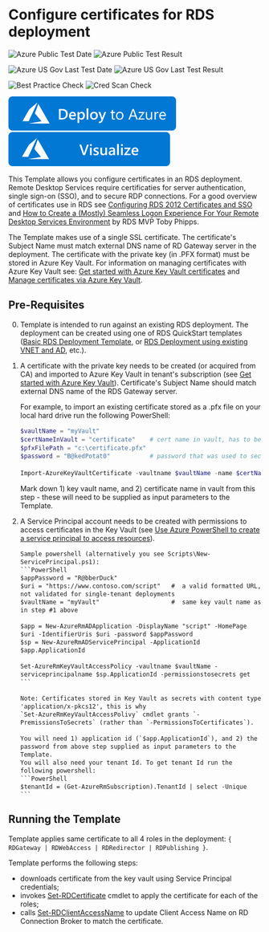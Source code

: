 # Configure certificates for RDS deployment

![Azure Public Test Date](https://azurequickstartsservice.blob.core.windows.net/badges/rds-update-certificate/PublicLastTestDate.svg)
![Azure Public Test Result](https://azurequickstartsservice.blob.core.windows.net/badges/rds-update-certificate/PublicDeployment.svg)

![Azure US Gov Last Test Date](https://azurequickstartsservice.blob.core.windows.net/badges/rds-update-certificate/FairfaxLastTestDate.svg)
![Azure US Gov Last Test Result](https://azurequickstartsservice.blob.core.windows.net/badges/rds-update-certificate/FairfaxDeployment.svg)

![Best Practice Check](https://azurequickstartsservice.blob.core.windows.net/badges/rds-update-certificate/BestPracticeResult.svg)
![Cred Scan Check](https://azurequickstartsservice.blob.core.windows.net/badges/rds-update-certificate/CredScanResult.svg)

[![Deploy to Azure](https://raw.githubusercontent.com/Azure/azure-quickstart-templates/master/1-CONTRIBUTION-GUIDE/images/deploytoazure.svg?sanitize=true)](https://portal.azure.com/#create/Microsoft.Template/uri/https%3A%2F%2Fraw.githubusercontent.com%2Fazure%2Fazure-quickstart-templates%2Fmaster%2Frds-update-certificate%2F%2Fazuredeploy.json)
[![Visualize](https://raw.githubusercontent.com/Azure/azure-quickstart-templates/master/1-CONTRIBUTION-GUIDE/images/visualizebutton.svg?sanitize=true)](http://armviz.io/#/?load=https%3A%2F%2Fraw.githubusercontent.com%2FAzure%2Fazure-quickstart-templates%2Fmaster%rds-update-certificate%2Fazuredeploy.json)

This Template allows you configure certificates in an RDS deployment.
Remote Desktop Services require certificaties for server authentication, single
sign-on (SSO), and to secure RDP connections.
 For a good overview of certificates use in RDS see [Configuring RDS 2012 Certificates and SSO](https://ryanmangansitblog.com/2013/03/10/configuring-rds-2012-certificates-and-sso/)
and [How to Create a (Mostly) Seamless Logon Experience For Your Remote Desktop Services Environment](http://www.rdsgurus.com/windows-2012-r2-how-to-create-a-mostly-seamless-logon-experience-for-your-remote-desktop-services-environment/)
by RDS MVP Toby Phipps.

The Template makes use of a single SSL certificate. The certificate's Subject
Name must match external DNS name of RD Gateway server in the deployment.
The certificate with the private key (in .PFX format) must be stored in Azure
Key Vault.
For information on managing certificates with Azure Key Vault see:
[Get started with Azure Key Vault certificates](https://blogs.technet.microsoft.com/kv/2016/09/26/get-started-with-azure-key-vault-certificates/)
and
[Manage certificates via Azure Key Vault](https://blogs.technet.microsoft.com/kv/2016/09/26/manage-certificates-via-azure-key-vault/).

## Pre-Requisites

0.  Template is intended to run against an existing RDS deployment. The
    deployment can be created using one of RDS QuickStart templates
    ([Basic RDS Deployment Template](https://github.com/Azure/azure-quickstart-templates/tree/master/rds-deployment),
    or
    [RDS Deployment using existing VNET and AD](https://github.com/Azure/azure-quickstart-templates/tree/master/rds-deployment-existing-ad),
    etc.).

1.  A certificate with the private key needs to be created (or acquired from CA)
    and imported to Azure Key Vault in tenant's subscription (see
    [Get started with Azure Key Vault](https://azure.microsoft.com/en-us/documentation/articles/key-vault-get-started)).
    Certificate's Subject Name should match external DNS name of the RDS Gateway
    server.

    For example, to import an existing certificate stored as a .pfx file on your
    local hard drive run the following PowerShell:

    ```PowerShell
    $vaultName = "myVault"
    $certNameInVault = "certificate"    # cert name in vault, has to be '^[0-9a-zA-Z-]+$' pattern (digits, letters or dashes only, no spaces)
    $pfxFilePath = "c:\certificate.pfx"
    $password = "B@kedPotat0"           # password that was used to secure the pfx file at the time of export

    Import-AzureKeyVaultCertificate -vaultname $vaultName -name $certNameInVault -filepath $pfxFilePath -password ($password | convertto-securestring -asplaintext -force)
    ```

    Mark down 1) key vault name, and 2) certificate name in vault from this
    step - these will need to be supplied as input parameters to the Template.

2.  A Service Principal account needs to be created with permissions to access
    certificates in the Key Vault (see
    [Use Azure PowerShell to create a service principal to access resources](https://azure.microsoft.com/en-us/documentation/articles/resource-group-authenticate-service-principal/)).

        Sample powershell (alternatively you see Scripts\New-ServicePrincipal.ps1):
        ```PowerShell
        $appPassword = "R@bberDuck"
        $uri = "https://www.contoso.com/script"   #  a valid formatted URL, not validated for single-tenant deployments
        $vaultName = "myVault"                    #  same key vault name as in step #1 above

        $app = New-AzureRmADApplication -DisplayName "script" -HomePage $uri -IdentifierUris $uri -password $appPassword
        $sp = New-AzureRmADServicePrincipal -ApplicationId $app.ApplicationId

        Set-AzureRmKeyVaultAccessPolicy -vaultname $vaultName -serviceprincipalname $sp.ApplicationId -permissionstosecrets get
        ```

        Note: Certificates stored in Key Vault as secrets with content type 'application/x-pkcs12', this is why
        `Set-AzureRmKeyVaultAccessPolivy` cmdlet grants `-PremissionsToSecrets` (rather than `-PermissionsToCertificates`).

        You will need 1) application id (`$app.ApplicationId`), and 2) the password from above step supplied as input parameters to the Template.
        You will also need your tenant Id. To get tenant Id run the following powershell:
        ```PowerShell
        $tenantId = (Get-AzureRmSubscription).TenantId | select -Unique
        ```

## Running the Template

Template applies same certificate to all 4 roles in the deployment:
`{ RDGateway | RDWebAccess | RDRedirector | RDPublishing }`.

Template performs the following steps:

- downloads certificate from the key vault using Service Principal credentials;
- invokes
  [Set-RDCertificate](https://technet.microsoft.com/en-us/library/jj215464.aspx)
  cmdlet to apply the certificate for each of the roles;
- calls
  [Set-RDClientAccessName](https://technet.microsoft.com/en-us/library/jj215484.aspx)
  to update Client Access Name on RD Connection Broker to match the certificate.
